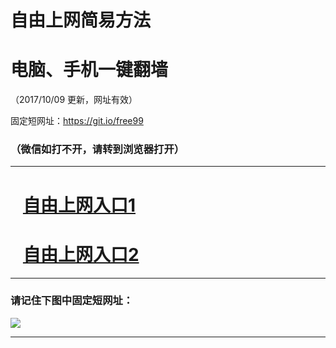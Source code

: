 ﻿# 自由上网简易方法

# 电脑、手机一键翻墙

（2017/10/09 更新，网址有效）

固定短网址：https://git.io/free99

### （微信如打不开，请转到浏览器打开）


***





# &nbsp;&nbsp; <a href="http://ft116458271.fwq-tz-1001.info/fwqtz01.html?t=100900112209 " target="_blank">自由上网入口1</a>
# &nbsp;&nbsp; <a href="http://ft1774324630.fwq-tz-1002.info/fwqtz02.html?t=100900131175 " target="_blank">自由上网入口2</a>
***

### 请记住下图中固定短网址：

<img src="https://s3-us-west-2.amazonaws.com/fwq-1001/yjfq-20170905okok.png" /> 


***

